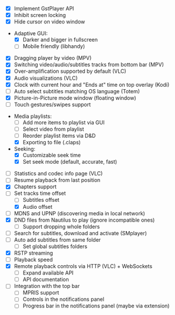 - [X] Implement GstPlayer API
- [X] Inhibit screen locking
- [X] Hide cursor on video window
- Adaptive GUI:
  - [X] Darker and bigger in fullscreen
  - [ ] Mobile friendly (libhandy)
- [X] Dragging player by video (MPV)
- [X] Switching video/audio/subtitles tracks from bottom bar (MPV)
- [X] Over-amplification supported by default (VLC)
- [X] Audio visualizations (VLC)
- [X] Clock with current hour and "Ends at" time on top overlay (Kodi)
- [ ] Auto select subtitles matching OS language (Totem)
- [X] Picture-in-Picture mode window (floating window)
- [ ] Touch gestures/swipes support
- Media playlists:
  - [ ] Add more items to playlist via GUI
  - [ ] Select video from playlist
  - [ ] Reorder playlist items via D&D
  - [X] Exporting to file (.claps)
- Seeking:
  - [X] Customizable seek time
  - [X] Set seek mode (default, accurate, fast)
- [ ] Statistics and codec info page (VLC)
- [ ] Resume playback from last position
- [X] Chapters support
- [ ] Set tracks time offset
  - [ ] Subtitles offset
  - [X] Audio offset
- [ ] MDNS and UPNP (discovering media in local network)
- [X] DND files from Nautilus to play (ignore incompatible ones)
  - [ ] Support dropping whole folders
- [ ] Search for subtitles, download and activate (SMplayer)
- [ ] Auto add subtitles from same folder
  - [ ] Set global subtitles folders
- [X] RSTP streaming
- [ ] Playback speed
- [X] Remote playback controls via HTTP (VLC) + WebSockets
  - [ ] Expand available API
  - [ ] API documentation
- [ ] Integration with the top bar
  - [ ] MPRIS support
  - [ ] Controls in the notifications panel
  - [ ] Progress bar in the notifications panel (maybe via extension)
